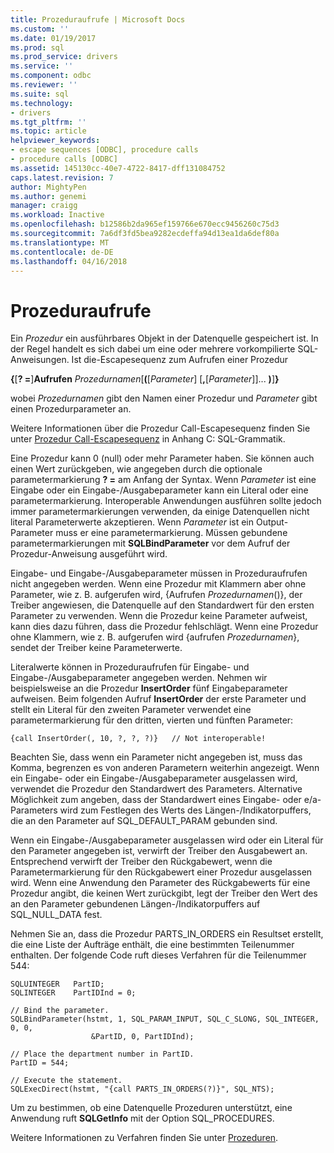 ```yaml
---
title: Prozeduraufrufe | Microsoft Docs
ms.custom: ''
ms.date: 01/19/2017
ms.prod: sql
ms.prod_service: drivers
ms.service: ''
ms.component: odbc
ms.reviewer: ''
ms.suite: sql
ms.technology:
- drivers
ms.tgt_pltfrm: ''
ms.topic: article
helpviewer_keywords:
- escape sequences [ODBC], procedure calls
- procedure calls [ODBC]
ms.assetid: 145130cc-40e7-4722-8417-dff131084752
caps.latest.revision: 7
author: MightyPen
ms.author: genemi
manager: craigg
ms.workload: Inactive
ms.openlocfilehash: b12586b2da965ef159766e670ecc9456260c75d3
ms.sourcegitcommit: 7a6df3fd5bea9282ecdeffa94d13ea1da6def80a
ms.translationtype: MT
ms.contentlocale: de-DE
ms.lasthandoff: 04/16/2018
---
```

# <a name="procedure-calls"></a>Prozeduraufrufe
Ein *Prozedur* ein ausführbares Objekt in der Datenquelle gespeichert ist. In der Regel handelt es sich dabei um eine oder mehrere vorkompilierte SQL-Anweisungen. Ist die-Escapesequenz zum Aufrufen einer Prozedur  
  
 **{**[**? =**]**Aufrufen** *Prozedurnamen*[**(**[*Parameter*] [**,**[*Parameter*]]... **)**]**}**  
  
 wobei *Prozedurnamen* gibt den Namen einer Prozedur und *Parameter* gibt einen Prozedurparameter an.  
  
 Weitere Informationen über die Prozedur Call-Escapesequenz finden Sie unter [Prozedur Call-Escapesequenz](../../../odbc/reference/appendixes/procedure-call-escape-sequence.md) in Anhang C: SQL-Grammatik.  
  
 Eine Prozedur kann 0 (null) oder mehr Parameter haben. Sie können auch einen Wert zurückgeben, wie angegeben durch die optionale parametermarkierung **? =** am Anfang der Syntax. Wenn *Parameter* ist eine Eingabe oder ein Eingabe-/Ausgabeparameter kann ein Literal oder eine parametermarkierung. Interoperable Anwendungen ausführen sollte jedoch immer parametermarkierungen verwenden, da einige Datenquellen nicht literal Parameterwerte akzeptieren. Wenn *Parameter* ist ein Output-Parameter muss er eine parametermarkierung. Müssen gebundene parametermarkierungen mit **SQLBindParameter** vor dem Aufruf der Prozedur-Anweisung ausgeführt wird.  
  
 Eingabe- und Eingabe-/Ausgabeparameter müssen in Prozeduraufrufen nicht angegeben werden. Wenn eine Prozedur mit Klammern aber ohne Parameter, wie z. B. aufgerufen wird, {Aufrufen *Prozedurnamen*()}, der Treiber angewiesen, die Datenquelle auf den Standardwert für den ersten Parameter zu verwenden. Wenn die Prozedur keine Parameter aufweist, kann dies dazu führen, dass die Prozedur fehlschlägt. Wenn eine Prozedur ohne Klammern, wie z. B. aufgerufen wird {aufrufen *Prozedurnamen*}, sendet der Treiber keine Parameterwerte.  
  
 Literalwerte können in Prozeduraufrufen für Eingabe- und Eingabe-/Ausgabeparameter angegeben werden. Nehmen wir beispielsweise an die Prozedur **InsertOrder** fünf Eingabeparameter aufweisen. Beim folgenden Aufruf **InsertOrder** der erste Parameter und stellt ein Literal für den zweiten Parameter verwendet eine parametermarkierung für den dritten, vierten und fünften Parameter:  
  
```  
{call InsertOrder(, 10, ?, ?, ?)}   // Not interoperable!  
```  
  
 Beachten Sie, dass wenn ein Parameter nicht angegeben ist, muss das Komma, begrenzen es von anderen Parametern weiterhin angezeigt. Wenn ein Eingabe- oder ein Eingabe-/Ausgabeparameter ausgelassen wird, verwendet die Prozedur den Standardwert des Parameters. Alternative Möglichkeit zum angeben, dass der Standardwert eines Eingabe- oder e/a-Parameters wird zum Festlegen des Werts des Längen-/Indikatorpuffers, die an den Parameter auf SQL_DEFAULT_PARAM gebunden sind.  
  
 Wenn ein Eingabe-/Ausgabeparameter ausgelassen wird oder ein Literal für den Parameter angegeben ist, verwirft der Treiber den Ausgabewert an. Entsprechend verwirft der Treiber den Rückgabewert, wenn die Parametermarkierung für den Rückgabewert einer Prozedur ausgelassen wird. Wenn eine Anwendung den Parameter des Rückgabewerts für eine Prozedur angibt, die keinen Wert zurückgibt, legt der Treiber den Wert des an den Parameter gebundenen Längen-/Indikatorpuffers auf SQL_NULL_DATA fest.  
  
 Nehmen Sie an, dass die Prozedur PARTS_IN_ORDERS ein Resultset erstellt, die eine Liste der Aufträge enthält, die eine bestimmten Teilenummer enthalten. Der folgende Code ruft dieses Verfahren für die Teilenummer 544:  
  
```  
SQLUINTEGER   PartID;  
SQLINTEGER    PartIDInd = 0;  
  
// Bind the parameter.  
SQLBindParameter(hstmt, 1, SQL_PARAM_INPUT, SQL_C_SLONG, SQL_INTEGER, 0, 0,  
                  &PartID, 0, PartIDInd);  
  
// Place the department number in PartID.  
PartID = 544;  
  
// Execute the statement.  
SQLExecDirect(hstmt, "{call PARTS_IN_ORDERS(?)}", SQL_NTS);  
```  
  
 Um zu bestimmen, ob eine Datenquelle Prozeduren unterstützt, eine Anwendung ruft **SQLGetInfo** mit der Option SQL_PROCEDURES.  
  
 Weitere Informationen zu Verfahren finden Sie unter [Prozeduren](../../../odbc/reference/develop-app/procedures-odbc.md).
